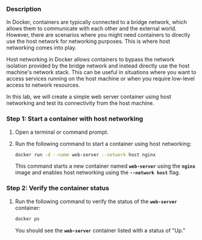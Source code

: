 ### **Description**

In Docker, containers are typically connected to a bridge network, which allows them to communicate with each other and the external world. However, there are scenarios where you might need containers to directly use the host network for networking purposes. This is where host networking comes into play.

Host networking in Docker allows containers to bypass the network isolation provided by the bridge network and instead directly use the host machine's network stack. This can be useful in situations where you want to access services running on the host machine or when you require low-level access to network resources.

In this lab, we will create a simple web server container using host networking and test its connectivity from the host machine.

### Step 1: Start a container with host networking

1. Open a terminal or command prompt.
2. Run the following command to start a container using host networking:
    
    ```bash
    docker run -d --name web-server --network host nginx
    ```
    
    This command starts a new container named **`web-server`** using the **`nginx`** image and enables host networking using the **`--network host`** flag.
    

### Step 2: Verify the container status

1. Run the following command to verify the status of the **`web-server`** container:
    
    ```bash
    docker ps
    ```
    
    You should see the **`web-server`** container listed with a status of "Up."